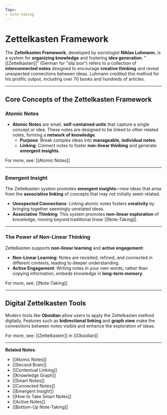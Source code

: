 ```yaml
---
Tags:
- note-taking
---
```


# Zettelkasten Framework

The **Zettelkasten Framework**, developed by sociologist **Niklas Luhmann**, is a system for **organizing knowledge** and fostering **idea generation**. "[[Zettelkasten]]" (German for "slip box") refers to a collection of **interconnected notes** designed to encourage **creative thinking** and reveal unexpected connections between ideas. Luhmann credited this method for his prolific output, including over 70 books and hundreds of articles.

---

## Core Concepts of the Zettelkasten Framework

### Atomic Notes

- **Atomic Notes** are small, **self-contained units** that capture a single concept or idea. These notes are designed to be linked to other related notes, forming a **network of knowledge**.
    - **Purpose**: Break complex ideas into **manageable, individual notes**.
    - **Linking**: Connect notes to foster **non-linear thinking** and generate **emergent insights**.

For more, see: [[Atomic Notes]]

---

### Emergent Insight

The Zettelkasten system promotes **emergent insights**—new ideas that arise from the **associative linking** of concepts that may not initially seem related.

- **Unexpected Connections**: Linking atomic notes fosters **creativity** by bringing together seemingly unrelated ideas.
- **Associative Thinking**: This system promotes **non-linear exploration** of knowledge, moving beyond traditional linear [[Note-Taking]].

---

### The Power of Non-Linear Thinking

Zettelkasten supports **non-linear learning** and **active engagement**:

- **Non-Linear Learning**: Notes are revisited, refined, and connected in different contexts, leading to deeper understanding.
- **Active Engagement**: Writing notes in your own words, rather than copying information, embeds knowledge in **long-term memory**.

For more, see: [[Note-Taking]]

---

## Digital Zettelkasten Tools

Modern tools like **Obsidian** allow users to apply the Zettelkasten method digitally. Features such as **bidirectional linking** and **graph view** make the connections between notes visible and enhance the exploration of ideas.

For more, see: [[Zettelkasten]] in [[Obsidian]]

---

**Related Notes**:

- [[Atomic Notes]]
- [[Second Brain]]
- [[Contextual Linking]]
- [[Knowledge Graph]]
- [[Smart Notes]]
- [[Connected Notes]]
- [[Emergent Insight]]
- [[How to Take Smart Notes]]
- [[Active Notes]]
- [[Bottom-Up Note-Taking]]